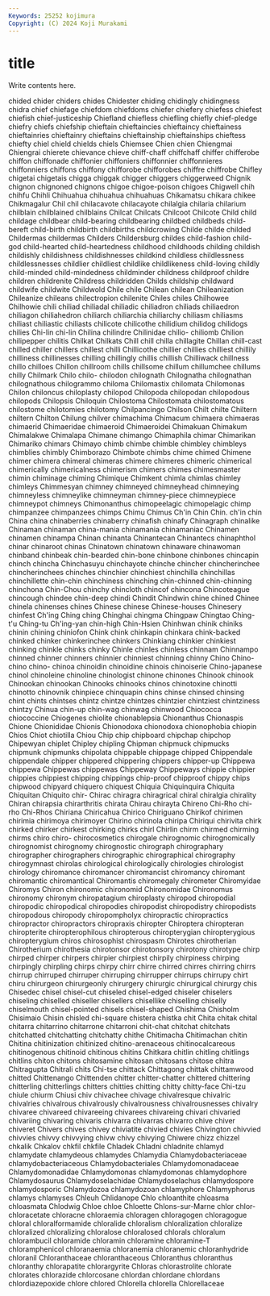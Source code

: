 ```yaml
---
Keywords: 25252 kojimura
Copyright: (C) 2024 Koji Murakami
---
```


# title

Write contents here.



chided chider chiders chides Chidester
chiding chidingly chidingness chidra chief chiefage chiefdom chiefdoms chiefer chiefery
chiefess chiefest chiefish chief-justiceship Chiefland chiefless chiefling chiefly chief-pledge chiefry
chiefs chiefship chieftain chieftaincies chieftaincy chieftainess chieftainries chieftainry chieftains chieftainship
chieftainships chieftess chiefty chiel chield chields chiels Chiemsee Chien chien
Chiengmai Chiengrai chierete chievance chieve chiff-chaff chiffchaff chiffer chifferobe chiffon
chiffonade chiffonier chiffoniers chiffonnier chiffonnieres chiffonniers chiffons chiffony chifforobe chifforobes
chiffre chiffrobe Chifley chigetai chigetais chigga chiggak chigger chiggers chiggerweed
Chignik chignon chignoned chignons chigoe chigoe-poison chigoes Chigwell chih chihfu
Chihli Chihuahua chihuahua chihuahuas Chikamatsu chikara chikee Chikmagalur Chil chil
chilacavote chilacayote chilalgia chilaria chilarium chilblain chilblained chilblains Chilcat Chilcats
Chilcoot Chilcote Child child childage childbear child-bearing childbearing childbed childbeds
child-bereft child-birth childbirth childbirths childcrowing Childe childe childed Childermas childermas
Childers Childersburg childes child-fashion child-god child-hearted child-heartedness childhood childhoods childing
childish childishly childishness childishnesses childkind childless childlessness childlessnesses childlier childliest
childlike childlikeness child-loving childly child-minded child-mindedness childminder childness childproof childre
children childrenite Childress childridden Childs childship childward childwife childwite Childwold
Chile chile Chilean chilean Chileanization Chileanize chileans chilectropion chilenite Chiles
chiles Chilhowee Chilhowie chili chiliad chiliadal chiliadic chiliadron chiliads chiliaedron
chiliagon chiliahedron chiliarch chiliarchia chiliarchy chiliasm chiliasms chiliast chiliastic chiliasts
chilicote chilicothe chilidium chilidog chilidogs chilies Chi-lin chi-lin Chilina chilindre
Chilinidae chilio- chiliomb Chilion chilipepper chilitis Chilkat Chilkats Chill chill
chilla chillagite Chillan chill-cast chilled chiller chillers chillest chilli Chillicothe
chillier chillies chilliest chillily chilliness chillinesses chilling chillingly chillis chillish
Chilliwack chillness chillo chilloes Chillon chillroom chills chillsome chillum chillumchee
chillums chilly Chilmark Chilo chilo- chilodon chilognath Chilognatha chilognathan chilognathous
chilogrammo chiloma Chilomastix chilomata Chilomonas Chilon chiloncus chiloplasty chilopod Chilopoda
chilopodan chilopodous chilopods Chilopsis Chiloquin Chilostoma Chilostomata chilostomatous chilostome chilotomies
chilotomy Chilpancingo Chilson Chilt chilte Chiltern chiltern Chilton Chilung chilver
chimachima Chimacum chimaera chimaeras chimaerid Chimaeridae chimaeroid Chimaeroidei Chimakuan Chimakum
Chimalakwe Chimalapa Chimane chimango Chimaphila chimar Chimarikan Chimariko chimars Chimayo
chimb chimbe chimble chimbley chimbleys chimblies chimbly Chimborazo Chimbote chimbs
chime chimed Chimene chimer chimera chimeral chimeras chimere chimeres chimeric
chimerical chimerically chimericalness chimerism chimers chimes chimesmaster chimin chiminage chiming
Chimique Chimkent chimla chimlas chimley chimleys Chimmesyan chimney chimneyed chimneyhead
chimneying chimneyless chimneylike chimneyman chimney-piece chimneypiece chimneypot chimneys Chimonanthus chimopeelagic
chimopelagic chimp chimpanzee chimpanzees chimps Chimu Chimus Ch'in Chin Chin.
ch'in chin China china chinaberries chinaberry chinafish chinafy Chinagraph chinalike
Chinaman chinaman china-mania chinamania chinamaniac Chinamen chinamen chinampa Chinan chinanta
Chinantecan Chinantecs chinaphthol chinar chinaroot chinas Chinatown chinatown chinaware chinawoman
chinband chinbeak chin-bearded chin-bone chinbone chinbones chincapin chinch chincha Chinchasuyu
chinchayote chinche chincher chincherinchee chincherinchees chinches chinchier chinchiest chinchilla chinchillas
chinchillette chin-chin chinchiness chinching chin-chinned chin-chinning chinchona Chin-Chou chinchy chincloth
chincof chincona Chincoteague chincough chindee chin-deep chindi Chindit Chindwin chine
chined Chinee chinela chinenses chines Chinese chinese Chinese-houses Chinesery chinfest
Ch'ing Ching ching Chinghai chingma Chingpaw Chingtao Ching-t'u Ching-tu Ch'ing-yan
chin-high Chin-Hsien Chinhwan chinik chiniks chinin chining chiniofon Chink chink
chinkapin chinkara chink-backed chinked chinker chinkerinchee chinkers Chinkiang chinkier chinkiest
chinking chinkle chinks chinky Chinle chinles chinless chinnam Chinnampo chinned
chinner chinners chinnier chinniest chinning chinny Chino Chino- chino chino-
chinoa chinoidin chinoidine chinois chinoiserie Chino-japanese chinol chinoleine chinoline chinologist
chinone chinones Chinook chinook Chinookan chinookan Chinooks chinooks chinos chinotoxine
chinotti chinotto chinovnik chinpiece chinquapin chins chinse chinsed chinsing chint
chints chintses chintz chintze chintzes chintzier chintziest chintziness chintzy Chinua
chin-up chin-wag chinwag chinwood Chiococca chiococcine Chiogenes chiolite chionablepsia Chionanthus
Chionaspis Chione Chionididae Chionis Chionodoxa chionodoxa chionophobia chiopin Chios Chiot
chiotilla Chiou Chip chip chipboard chipchap chipchop Chipewyan chiplet Chipley
chipling Chipman chipmuck chipmucks chipmunk chipmunks chipolata chippable chippage chipped
Chippendale chippendale chipper chippered chippering chippers chipper-up Chippewa chippewa Chippewas
chippewas Chippeway Chippeways chippie chippier chippies chippiest chipping chippings chip-proof
chipproof chippy chips chipwood chipyard chiquero chiquest Chiquia Chiquinquira Chiquita
Chiquitan Chiquito chir- Chirac chiragra chiragrical chiral chiralgia chirality Chiran
chirapsia chirarthritis chirata Chirau chirayta Chireno Chi-Rho chi-rho Chi-Rhos Chiriana
Chiricahua Chirico Chiriguano Chirikof chirimen chirimia chirimoya chirimoyer Chirino chirinola
chiripa Chiriqui chirivita chirk chirked chirker chirkest chirking chirks chirl
Chirlin chirm chirmed chirming chirms chiro chiro- chirocosmetics chirogale chirognomic
chirognomically chirognomist chirognomy chirognostic chirograph chirographary chirographer chirographers chirographic chirographical
chirography chirogymnast chirolas chirological chirologically chirologies chirologist chirology chiromance chiromancer
chiromancist chiromancy chiromant chiromantic chiromantical Chiromantis chiromegaly chirometer Chiromyidae Chiromys
Chiron chironomic chironomid Chironomidae Chironomus chironomy chironym chiropatagium chiroplasty chiropod
chiropodial chiropodic chiropodical chiropodies chiropodist chiropodistry chiropodists chiropodous chiropody chiropompholyx
chiropractic chiropractics chiropractor chiropractors chiropraxis chiropter Chiroptera chiropteran chiropterite chiropterophilous
chiropterous chiropterygian chiropterygious chiropterygium chiros chirosophist chirospasm Chirotes chirotherian Chirotherium
chirothesia chirotonsor chirotonsory chirotony chirotype chirp chirped chirper chirpers chirpier
chirpiest chirpily chirpiness chirping chirpingly chirpling chirps chirpy chirr chirre
chirred chirres chirring chirrs chirrup chirruped chirruper chirruping chirrupper chirrups
chirrupy chirt chiru chirurgeon chirurgeonly chirurgery chirurgic chirurgical chirurgy chis
Chisedec chisel chisel-cut chiseled chisel-edged chiseler chiselers chiseling chiselled chiseller
chisellers chisellike chiselling chiselly chiselmouth chisel-pointed chisels chisel-shaped Chishima Chisholm
Chisimaio Chisin chisled chi-square chistera chistka chit Chita chitak chital
chitarra chitarrino chitarrone chitarroni chit-chat chitchat chitchats chitchatted chitchatting chitchatty
chithe Chitimacha Chitimachan chitin Chitina chitinization chitinized chitino-arenaceous chitinocalcareous chitinogenous
chitinoid chitinous chitins Chitkara chitlin chitling chitlings chitlins chiton chitons
chitosamine chitosan chitosans chitose chitra Chitragupta Chitrali chits Chi-tse chittack
Chittagong chittak chittamwood chitted Chittenango Chittenden chitter chitter-chatter chittered chittering
chitterling chitterlings chitters chitties chitting chitty chitty-face Chi-tzu chiule chiurm
Chiusi chiv chivachee chivage chivalresque chivalric chivalries chivalrous chivalrously chivalrousness
chivalrousnesses chivalry chivaree chivareed chivareeing chivarees chivareing chivari chivaried chivariing
chivaring chivaris chivarra chivarras chivarro chive chiver chiveret Chivers chives
chivey chiviatite chivied chivies Chivington chivvied chivvies chivvy chivvying chivw
chivy chivying Chiwere chizz chizzel chkalik Chkalov chkfil chkfile Chladek
Chladni chladnite chlamyd chlamydate chlamydeous chlamydes Chlamydia Chlamydobacteriaceae chlamydobacteriaceous Chlamydobacteriales
Chlamydomonadaceae Chlamydomonadidae Chlamydomonas chlamydomonas chlamydophore Chlamydosaurus Chlamydoselachidae Chlamydoselachus chlamydospore chlamydosporic
Chlamydozoa chlamydozoan chlamyphore Chlamyphorus chlamys chlamyses Chleuh Chlidanope Chlo chloanthite
chloasma chloasmata Chlodwig Chloe chloe Chloette Chlons-sur-Marne chlor chlor- chloracetate
chloracne chloraemia chloragen chloragogen chloragogue chloral chloralformamide chloralide chloralism chloralization
chloralize chloralized chloralizing chloralose chloralosed chlorals chloralum chlorambucil chloramide chloramin
chloramine chloramine-T chloramphenicol chloranaemia chloranemia chloranemic chloranhydride chloranil Chloranthaceae chloranthaceous
Chloranthus chloranthus chloranthy chlorapatite chlorargyrite Chloras chlorastrolite chlorate chlorates chlorazide
chlorcosane chlordan chlordane chlordans chlordiazepoxide chlore chlored Chlorella chlorella Chlorellaceae

